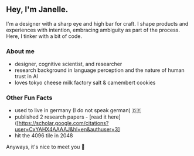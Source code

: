 ## Hey, I'm Janelle.

I'm a designer with a sharp eye and high bar for craft. I shape products and experiences with intention, embracing ambiguity as part of the process. Here, I tinker with a bit of code.

### About me
- designer, cognitive scientist, and researcher
- research background in language perception and the nature of human trust in AI
- loves tokyo cheese milk factory salt & camembert cookies

### Other Fun Facts
- used to live in germany (I do not speak german) 🇩🇪 
- published 2 research papers - [read it here]([https://scholar.google.com/citations?user=CxYAHX4AAAAJ&hl=en&authuser=3]
- hit the 4096 tile in 2048

Anyways, it's nice to meet you 💌
<!--
**jnlamores/jnlamores** is a ✨ _special_ ✨ repository because its `README.md` (this file) appears on your GitHub profile.

Here are some ideas to get you started:

- 🔭 I’m currently working on ...
- 🌱 I’m currently learning ...
- 👯 I’m looking to collaborate on ...
- 🤔 I’m looking for help with ...
- 💬 Ask me about ...
- 📫 How to reach me: ...
- 😄 Pronouns: ...
- ⚡ Fun fact: ...
-->
